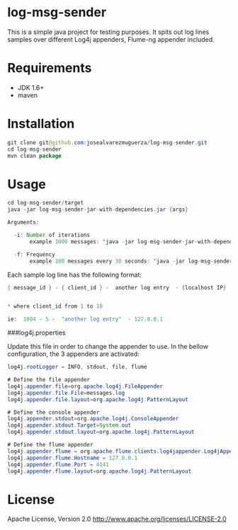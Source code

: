 log-msg-sender
===============

This is a simple java project for testing purposes. It spits out log lines samples over different Log4j appenders, Flume-ng appender included.

Requirements
===========

 - JDK 1.6+
 - maven
 
 
Installation
===============
```java
git clone git@github.com:josealvarezmuguerza/log-msg-sender.git
cd log-msg-sender
mvn clean package

```

Usage
===============
```java
cd log-msg-sender/target
java -jar log-msg-sender-jar-with-dependencies.jar {args}

Arguments:

  -i: Number of iterations
       example 1000 messages: 'java -jar log-msg-sender-jar-with-dependencies.jar -i 1000'

  -f: Frequency
       example 100 messages every 30 seconds: 'java -jar log-msg-sender-jar-with-dependencies.jar -f 100 30'
```

Each sample log line has the following format:

```java
{ message_id } - { client_id } -  another log entry  - {localhost IP}


* where client_id from 1 to 10

ie:  1004 - 5 -  "another log entry"  - 127.0.0.1

```

###log4j.properties

Update this file in order to change the appender to use. In the bellow configuration, the 3 appenders are activated:

```java
log4j.rootLogger = INFO, stdout, file, flume

# Define the file appender
log4j.appender.file=org.apache.log4j.FileAppender
log4j.appender.file.File=messages.log
log4j.appender.file.layout=org.apache.log4j.PatternLayout

# Define the console appender
log4j.appender.stdout=org.apache.log4j.ConsoleAppender
log4j.appender.stdout.Target=System.out
log4j.appender.stdout.layout=org.apache.log4j.PatternLayout

# Define the flume appender
log4j.appender.flume = org.apache.flume.clients.log4jappender.Log4jAppender
log4j.appender.flume.Hostname = 127.0.0.1
log4j.appender.flume.Port = 4141
log4j.appender.flume.layout=org.apache.log4j.PatternLayout

```


License
=======
Apache License, Version 2.0
http://www.apache.org/licenses/LICENSE-2.0
